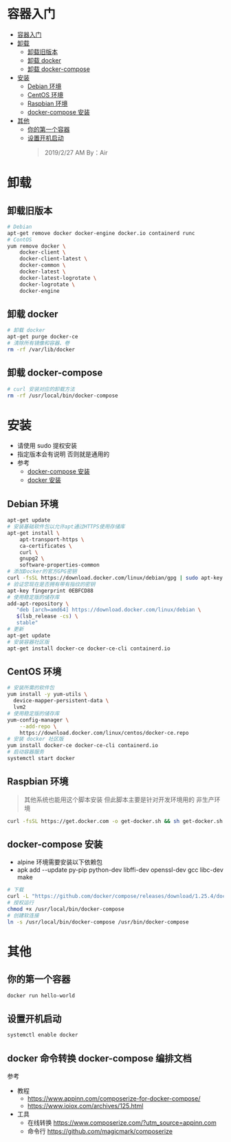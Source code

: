 # 容器入门

- [容器入门](#容器入门)
- [卸载](#卸载)
  - [卸载旧版本](#卸载旧版本)
  - [卸载 docker](#卸载-docker)
  - [卸载 docker-compose](#卸载-docker-compose)
- [安装](#安装)
  - [Debian 环境](#debian-环境)
  - [CentOS 环境](#centos-环境)
  - [Raspbian 环境](#raspbian-环境)
  - [docker-compose 安装](#docker-compose-安装)
- [其他](#其他)
  - [你的第一个容器](#你的第一个容器)
  - [设置开机启动](#设置开机启动)
    > 2019/2/27 AM By：Air

# 卸载

## 卸载旧版本

```bash
# Debian
apt-get remove docker docker-engine docker.io containerd runc
# ContOS
yum remove docker \
    docker-client \
    docker-client-latest \
    docker-common \
    docker-latest \
    docker-latest-logrotate \
    docker-logrotate \
    docker-engine
```

## 卸载 docker

```bash
# 卸载 docker
apt-get purge docker-ce
# 清除所有镜像和容器、卷
rm -rf /var/lib/docker
```

## 卸载 docker-compose

```bash
# curl 安装对应的卸载方法
rm -rf /usr/local/bin/docker-compose
```

# 安装

- 请使用 sudo 提权安装
- 指定版本会有说明 否则就是通用的
- 参考
  - [docker-compose 安装](https://docs.docker.com/compose/install/)
  - [docker 安装](https://docs.docker.com/install/linux/docker-ce/debian/#install-using-the-convenience-script)

## Debian 环境

```bash
apt-get update
# 安装基础软件包以允许apt通过HTTPS使用存储库
apt-get install \
    apt-transport-https \
    ca-certificates \
    curl \
    gnupg2 \
    software-properties-common
# 添加Docker的官方GPG密钥
curl -fsSL https://download.docker.com/linux/debian/gpg | sudo apt-key add -
# 验证您现在是否拥有带有指纹的密钥
apt-key fingerprint 0EBFCD88
# 使用稳定版的储存库
add-apt-repository \
   "deb [arch=amd64] https://download.docker.com/linux/debian \
   $(lsb_release -cs) \
   stable"
# 更新
apt-get update
# 安装容器社区版
apt-get install docker-ce docker-ce-cli containerd.io
```

## CentOS 环境

```bash
# 安装所需的软件包
yum install -y yum-utils \
  device-mapper-persistent-data \
  lvm2
# 使用稳定版的储存库
yum-config-manager \
    --add-repo \
    https://download.docker.com/linux/centos/docker-ce.repo
# 安装 docker 社区版
yum install docker-ce docker-ce-cli containerd.io
# 启动容器服务
systemctl start docker
```

## Raspbian 环境

> 其他系统也能用这个脚本安装 但此脚本主要是针对开发环境用的 非生产环境

```bash
curl -fsSL https://get.docker.com -o get-docker.sh && sh get-docker.sh
```

## docker-compose 安装

- alpine 环境需要安装以下依赖包
- apk add --update py-pip python-dev libffi-dev openssl-dev gcc libc-dev make

```bash
# 下载
curl -L "https://github.com/docker/compose/releases/download/1.25.4/docker-compose-$(uname -s)-$(uname -m)" -o /usr/local/bin/docker-compose
# 授权运行
chmod +x /usr/local/bin/docker-compose
# 创建软连接
ln -s /usr/local/bin/docker-compose /usr/bin/docker-compose
```

# 其他

## 你的第一个容器

```bash
docker run hello-world
```

## 设置开机启动

```bash
systemctl enable docker
```

## docker 命令转换 docker-compose 编排文档

参考
+ 教程
  + https://www.appinn.com/composerize-for-docker-compose/
  + https://www.ioiox.com/archives/125.html
+ 工具
  + 在线转换 https://www.composerize.com/?utm_source=appinn.com
  + 命令行 https://github.com/magicmark/composerize